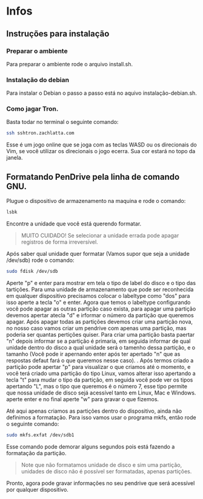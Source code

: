 # Infos

## Instruções para instalação

### Preparar o ambiente

Para preparar o ambiente rode o arquivo install.sh.

### Instalação do debian

Para instalar o Debian o passo a passo está no aquivo instalação-debian.sh.

### Como jagar Tron.
Basta todar no terminal o seguinte comando:

```sh
ssh sshtron.zachlatta.com
```

Esse é um jogo online que se joga com as teclas WASD ou os direcionais do Vim, se você
utilizar os direcionais o jogo ecerra.
Sua cor estará no topo da janela.

## Formatando PenDrive pela linha de comando GNU.

Plugue o dispositivo de armazenamento na maquina e rode o comando:

```sh
lsbk
```

Encontre a unidade que você está querendo formatar.
> MUITO CUIDADO! Se selecionar a  unidade errada pode apagar registros de forma
> irreversível.

Após saber qual unidade quer formatar (Vamos supor que seja a unidade /dev/sdb) rode o comando:

```sh
sudo fdisk /dev/sdb
```

Aperte "p" e enter para mostrar em tela o tipo de label do disco e o tipo das
tartições. Para uma unidade de armazenamento que pode ser reconhecida em
qualquer dispositivo precisamos colocar o labeltype como "dos" para isso aperte
a tecla "o" e enter.
Agora que temos o labeltype configurando você pode apagar as outras partição
caso exista, para apagar uma partição devemos apertar atecla "d" e irformar o
número da partição que queremos apagar.
Após apagar todas as partições devemos criar uma partição nova, no nosso caso
vamos criar um pendrive com apenas uma partição, mas poderia ser quantas
pertições quiser. Para criar uma partição basta paertar "n" depois informar se a
partição é primaria, em seguida informar de qual unidade dentro do disco a qual
unidade será o tamenho dessa partição, e o tamanho (Você pode ir apernando enter
após ter apertado "n" que as respostas defaut fará o que queremos nesse caso).
.
Após termos criado a partição pode apertar "p" para visualizar o que criamos até
o momento, e você terá criado uma partição do tipo Linux, vamos alterar isso
apertando a tecla "t" para mudar o tipo da partição, em seguida você pode ver os
tipos apertando "L", mas o tipo que queremos é o número 7, esse tipo permite que
nossa unidade de disco sejá acessível tanto em Linux, Mac e Windows. aperte
enter e no final aperte "w" para gravar o que fizemos.

Até aqui apenas criamos as partições dentro do dispositivo, ainda não definimos
a formatação. Para isso vamos usar o programa mkfs, então rode o seguinte
comando:

```sh
sudo mkfs.exfat /dev/sdb1
```

Esse comando pode demorar alguns segundos pois está fazendo a formatação da
partição.

> Note que não formatamos unidade de disco e sim uma partição, unidades de disco
> não é possível ser formatadas, apenas partições.

Pronto, agora pode gravar informações no seu pendrive que será acessível por
qualquer dispositivo.

